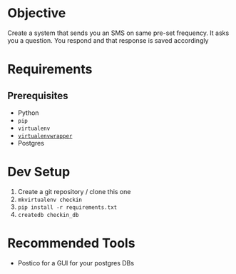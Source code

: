 # Objective
Create a system that sends you an SMS on same pre-set frequency. It asks you a question. You respond and that response is saved accordingly

# Requirements
## Prerequisites
- Python
- `pip`
- `virtualenv`
- [`virtualenvwrapper`](https://virtualenvwrapper.readthedocs.io/en/latest/)
- Postgres 

# Dev Setup
1. Create a git repository / clone this one
2. `mkvirtualenv checkin`
3. `pip install -r requirements.txt`
4. `createdb checkin_db`


# Recommended Tools
- Postico for a GUI for your postgres DBs